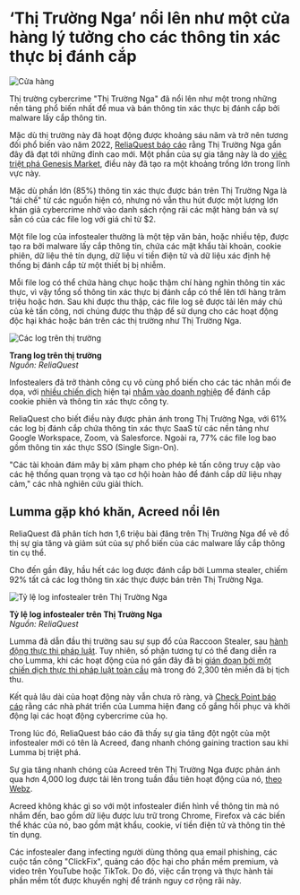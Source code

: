# ‘Thị Trường Nga’ nổi lên như một cửa hàng lý tưởng cho các thông tin xác thực bị đánh cắp

![Cửa hàng](https://www.bleepstatic.com/content/hl-images/2023/12/12/shop.jpg)

Thị trường cybercrime "Thị Trường Nga" đã nổi lên như một trong những nền tảng phổ biến nhất để mua và bán thông tin xác thực bị đánh cắp bởi malware lấy cắp thông tin.

Mặc dù thị trường này đã hoạt động được khoảng sáu năm và trở nên tương đối phổ biến vào năm 2022, [ReliaQuest báo cáo](https://reliaquest.com/resources/research-reports/stolen-credential-attacks-russian-marketplace/) rằng Thị Trường Nga gần đây đã đạt tới những đỉnh cao mới. Một phần của sự gia tăng này là do [việc triệt phá Genesis Market](https://www.bleepingcomputer.com/news/security/fbi-seizes-stolen-credentials-market-genesis-in-operation-cookie-monster/), điều này đã tạo ra một khoảng trống lớn trong lĩnh vực này.

Mặc dù phần lớn (85%) thông tin xác thực được bán trên Thị Trường Nga là "tái chế" từ các nguồn hiện có, nhưng nó vẫn thu hút được một lượng lớn khán giả cybercrime nhờ vào danh sách rộng rãi các mặt hàng bán và sự sẵn có của các file log với giá chỉ từ $2.

Một file log của infostealer thường là một tệp văn bản, hoặc nhiều tệp, được tạo ra bởi malware lấy cắp thông tin, chứa các mật khẩu tài khoản, cookie phiên, dữ liệu thẻ tín dụng, dữ liệu ví tiền điện tử và dữ liệu xác định hệ thống bị đánh cắp từ một thiết bị bị nhiễm.

Mỗi file log có thể chứa hàng chục hoặc thậm chí hàng nghìn thông tin xác thực, vì vậy tổng số thông tin xác thực bị đánh cắp có thể lên tới hàng trăm triệu hoặc hơn. Sau khi được thu thập, các file log sẽ được tải lên máy chủ của kẻ tấn công, nơi chúng được thu thập để sử dụng cho các hoạt động độc hại khác hoặc bán trên các thị trường như Thị Trường Nga.

![Các log trên thị trường](https://www.bleepstatic.com/images/news/u/1220909/2025/May/market-logs.jpg)

**Trang log trên thị trường**  
_Nguồn: ReliaQuest_

Infostealers đã trở thành công cụ vô cùng phổ biến cho các tác nhân mối đe dọa, với [nhiều chiến dịch](https://www.bleepingcomputer.com/news/security/north-korean-hackers-adopt-clickfix-attacks-to-target-crypto-firms/) hiện tại [nhắm vào doanh nghiệp](https://www.bleepingcomputer.com/news/security/fake-google-meet-conference-errors-push-infostealing-malware/) để đánh cắp cookie phiên và thông tin xác thực công ty.

ReliaQuest cho biết điều này được phản ánh trong Thị Trường Nga, với 61% các log bị đánh cắp chứa thông tin xác thực SaaS từ các nền tảng như Google Workspace, Zoom, và Salesforce. Ngoài ra, 77% các file log bao gồm thông tin xác thực SSO (Single Sign-On).

"Các tài khoản đám mây bị xâm phạm cho phép kẻ tấn công truy cập vào các hệ thống quan trọng và tạo cơ hội hoàn hảo để đánh cắp dữ liệu nhạy cảm," các nhà nghiên cứu giải thích.

## Lumma gặp khó khăn, Acreed nổi lên

ReliaQuest đã phân tích hơn 1,6 triệu bài đăng trên Thị Trường Nga để vẽ đồ thị sự gia tăng và giảm sút của sự phổ biến của các malware lấy cắp thông tin cụ thể.

Cho đến gần đây, hầu hết các log được đánh cắp bởi Lumma stealer, chiếm 92% tất cả các log thông tin xác thực được bán trên Thị Trường Nga.

![Tỷ lệ log infostealer trên Thị Trường Nga](https://www.bleepstatic.com/images/news/u/1220909/2025/May/percentage.jpg)

**Tỷ lệ log infostealer trên Thị Trường Nga**  
_Nguồn: ReliaQuest_

Lumma đã dẫn đầu thị trường sau sự sụp đổ của Raccoon Stealer, sau [hành động thực thi pháp luật](https://www.bleepingcomputer.com/news/security/raccoon-stealer-malware-operator-gets-5-years-in-prison-after-guilty-plea/). Tuy nhiên, số phận tương tự có thể đang diễn ra cho Lumma, khi các hoạt động của nó gần đây đã bị [gián đoạn bởi một chiến dịch thực thi pháp luật toàn cầu](https://www.bleepingcomputer.com/news/security/lumma-infostealer-malware-operation-disrupted-2-300-domains-seized/) mà trong đó 2,300 tên miền đã bị tịch thu.

Kết quả lâu dài của hoạt động này vẫn chưa rõ ràng, và [Check Point báo cáo](https://blog.checkpoint.com/security/lumma-infostealer-down-but-not-out/) rằng các nhà phát triển của Lumma hiện đang cố gắng hồi phục và khởi động lại các hoạt động cybercrime của họ.

Trong lúc đó, ReliaQuest báo cáo đã thấy sự gia tăng đột ngột của một infostealer mới có tên là Acreed, đang nhanh chóng gaining traction sau khi Lumma bị triệt phá.

Sự gia tăng nhanh chóng của Acreed trên Thị Trường Nga được phản ánh qua hơn 4,000 log được tải lên trong tuần đầu tiên hoạt động của nó, [theo Webz](https://webz.io/dwp/acreed-infostealer-everything-we-know-so-far/).

Acreed không khác gì so với một infostealer điển hình về thông tin mà nó nhắm đến, bao gồm dữ liệu được lưu trữ trong Chrome, Firefox và các biến thể khác của nó, bao gồm mật khẩu, cookie, ví tiền điện tử và thông tin thẻ tín dụng.

Các infostealer đang infecting người dùng thông qua email phishing, các cuộc tấn công "ClickFix", quảng cáo độc hại cho phần mềm premium, và video trên YouTube hoặc TikTok. Do đó, việc cẩn trọng và thực hành tải phần mềm tốt được khuyến nghị để tránh nguy cơ rộng rãi này.